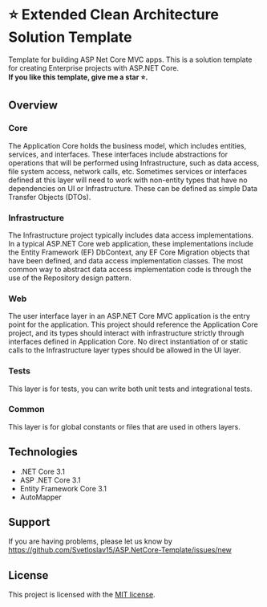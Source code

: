 # ⭐ Extended Clean Architecture Solution Template
Template for building ASP Net Core MVC apps. This is a solution template for creating Enterprise projects with ASP.NET Core.
</br>
**If you like this template, give me a star ⭐.**
</br>
## Overview
### Core
The Application Core holds the business model, which includes entities, services, and interfaces. These interfaces include abstractions for operations that will be performed using Infrastructure, such as data access, file system access, network calls, etc. Sometimes services or interfaces defined at this layer will need to work with non-entity types that have no dependencies on UI or Infrastructure. These can be defined as simple Data Transfer Objects (DTOs).
### Infrastructure
The Infrastructure project typically includes data access implementations. In a typical ASP.NET Core web application, these implementations include the Entity Framework (EF) DbContext, any EF Core Migration objects that have been defined, and data access implementation classes. The most common way to abstract data access implementation code is through the use of the Repository design pattern.
### Web
The user interface layer in an ASP.NET Core MVC application is the entry point for the application. This project should reference the Application Core project, and its types should interact with infrastructure strictly through interfaces defined in Application Core. No direct instantiation of or static calls to the Infrastructure layer types should be allowed in the UI layer.
### Tests
This layer is for tests, you can write both unit tests and integrational tests.
### Common
This layer is for global constants or files that are used in others layers.

 ## Technologies
* .NET Core 3.1
* ASP .NET Core 3.1
* Entity Framework Core 3.1
* AutoMapper
## Support
If you are having problems, please let us know by https://github.com/Svetloslav15/ASP.NetCore-Template/issues/new
## License
This project is licensed with the [MIT license](LICENSE).
